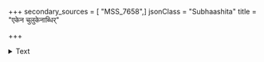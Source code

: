 +++
secondary_sources = [ "MSS_7658",]
jsonClass = "Subhaashita"
title = "एकेन चुलुकेनाब्धिर्"

+++

<details><summary>Text</summary>

एकेन चुलुकेनाब्धिर् निपीतः कुम्भयोनिना।  
तस्योदयेऽतः कालुष्यं त्यजन्त्यापो भयादिव॥
</details>
